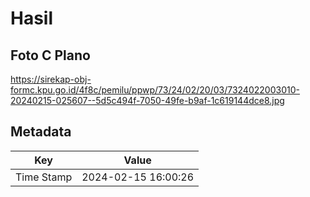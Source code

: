 # Hasil

## Foto C Plano

https://sirekap-obj-formc.kpu.go.id/4f8c/pemilu/ppwp/73/24/02/20/03/7324022003010-20240215-025607--5d5c494f-7050-49fe-b9af-1c619144dce8.jpg


## Metadata

| Key        | Value               |
| ---------- | ------------------- |
| Time Stamp | 2024-02-15 16:00:26 |



